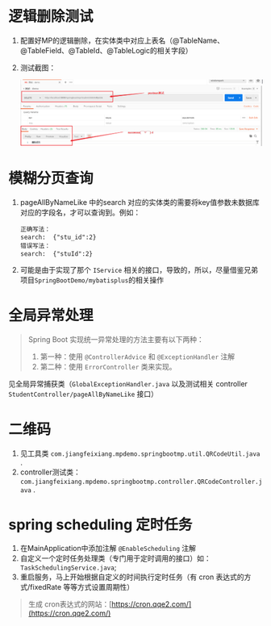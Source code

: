 # 逻辑删除测试
1. 配置好MP的逻辑删除，在实体类中对应上表名（@TableName、@TableField、@TableId、@TableLogic的相关字段）
2. 测试截图：

    ![测试图](mpdemo/src/main/resources/images/postman-test-deleteMapping.jpg)

# 模糊分页查询
1. pageAllByNameLike 中的search 对应的实体类的需要将key值参数未数据库对应的字段名，才可以查询到。例如：
    ```text
    正确写法：
    search:  {"stu_id":2}
    错误写法：
    search:  {"stuId":2}
    ```
2. 可能是由于实现了那个 `IService` 相关的接口，导致的，所以，尽量借鉴兄弟项目`SpringBootDemo/mybatisplus`的相关操作

# 全局异常处理
> Spring Boot 实现统一异常处理的方法主要有以下两种：
> 1. 第一种：使用 `@ControllerAdvice` 和 `@ExceptionHandler` 注解
> 2. 第二种：使用 `ErrorController` 类来实现。

见全局异常捕获类（`GlobalExceptionHandler.java` 以及测试相关 controller `StudentController/pageAllByNameLike` 接口）

# 二维码
1. 见工具类 `com.jiangfeixiang.mpdemo.springbootmp.util.QRCodeUtil.java` .
2. controller测试类：`com.jiangfeixiang.mpdemo.springbootmp.controller.QRCodeController.java` .

# spring scheduling 定时任务
1. 在MainApplication中添加注解 `@EnableScheduling` 注解
2. 自定义一个定时任务处理类（专门用于定时调用的接口）如：`TaskSchedulingService.java`;
3. 重启服务，马上开始根据自定义的时间执行定时任务（有 cron 表达式的方式/fixedRate 等等方式设置周期性）
> 生成 cron表达式的网站：[https://cron.qqe2.com/](https://cron.qqe2.com/)
